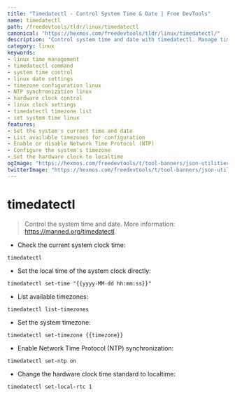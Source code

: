 ```yaml
---
title: "Timedatectl - Control System Time & Date | Free DevTools"
name: timedatectl
path: /freedevtools/tldr/linux/timedatectl
canonical: "https://hexmos.com/freedevtools/tldr/linux/timedatectl/"
description: "Control system time and date with timedatectl. Manage timezones and NTP synchronization using the command line. Free online tool, no registration required."
category: linux
keywords:
- linux time management
- timedatectl command
- system time control
- linux date settings
- timezone configuration linux
- NTP synchronization linux
- hardware clock control
- linux clock settings
- timedatectl timezone list
- set system time linux
features:
- Set the system's current time and date
- List available timezones for configuration
- Enable or disable Network Time Protocol (NTP)
- Configure the system's timezone
- Set the hardware clock to localtime
ogImage: "https://hexmos.com/freedevtools/t/tool-banners/json-utilities-banner.png"
twitterImage: "https://hexmos.com/freedevtools/t/tool-banners/json-utilities-banner.png"
---
```


# timedatectl

> Control the system time and date.
> More information: <https://manned.org/timedatectl>.

- Check the current system clock time:

`timedatectl`

- Set the local time of the system clock directly:

`timedatectl set-time "{{yyyy-MM-dd hh:mm:ss}}"`

- List available timezones:

`timedatectl list-timezones`

- Set the system timezone:

`timedatectl set-timezone {{timezone}}`

- Enable Network Time Protocol (NTP) synchronization:

`timedatectl set-ntp on`

- Change the hardware clock time standard to localtime:

`timedatectl set-local-rtc 1`
